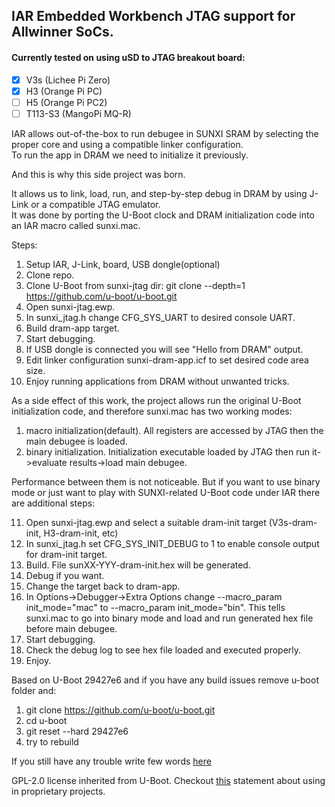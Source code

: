 ## IAR Embedded Workbench JTAG support for Allwinner SoCs. 

#### Currently tested on using uSD to JTAG breakout board: 
- [x] V3s (Lichee Pi Zero)
- [x] H3 (Orange Pi PC)
- [ ] H5 (Orange Pi PC2)
- [ ] T113-S3 (MangoPi MQ-R)

IAR allows out-of-the-box to run debugee in SUNXI SRAM by selecting the proper core and using a compatible linker configuration.  
To run the app in DRAM we need to initialize it previously.  

And this is why this side project was born.  

It allows us to link, load, run, and step-by-step debug in DRAM by using J-Link or a compatible JTAG emulator.  
It was done by porting the U-Boot clock and DRAM initialization code into an IAR macro called sunxi.mac.  

Steps:  
1. Setup IAR, J-Link, board, USB dongle(optional)
2. Clone repo.
3. Clone U-Boot from sunxi-jtag dir: git clone --depth=1 https://github.com/u-boot/u-boot.git 
4. Open sunxi-jtag.ewp.
5. In sunxi_jtag.h change CFG_SYS_UART to desired console UART.
6. Build dram-app target.
7. Start debugging.
8. If USB dongle is connected you will see "Hello from DRAM" output.
9. Edit linker configuration sunxi-dram-app.icf to set desired code area size.
10. Enjoy running applications from DRAM without unwanted tricks.

As a side effect of this work, the project allows run the original U-Boot initialization code, and therefore sunxi.mac has two working modes:

1. macro initialization(default). All registers are accessed by JTAG then the main debugee is loaded.
2. binary initialization. Initialization executable loaded by JTAG then run it->evaluate results->load main debugee.

Performance between them is not noticeable. 
But if you want to use binary mode or just want to play with SUNXI-related U-Boot code under IAR there are additional steps:

11. Open sunxi-jtag.ewp and select a suitable dram-init target (V3s-dram-init, H3-dram-init, etc)
12. In sunxi_jtag.h set CFG_SYS_INIT_DEBUG to 1 to enable console output for dram-init target.
13. Build. File sunXX-YYY-dram-init.hex will be generated.
14. Debug if you want.
15. Change the target back to dram-app.
16. In Options->Debugger->Extra Options change --macro_param init_mode="mac" to --macro_param init_mode="bin". 
This tells sunxi.mac to go into binary mode and load and run generated hex file before main debugee.
17. Start debugging.
18. Check the debug log to see hex file loaded and executed properly.
19. Enjoy.

Based on U-Boot 29427e6 and if you have any build issues remove u-boot folder and:
1. git clone https://github.com/u-boot/u-boot.git 
2. cd u-boot
3. git reset --hard 29427e6 
4. try to rebuild

If you still have any trouble write few words [here](https://github.com/grinux/sunxi-jtag/issues)

GPL-2.0 license inherited from U-Boot. Checkout [this](https://github.com/ARM-software/u-boot/blob/402465214395ed26d6fa72d9b6097c7adbf6a966/Licenses/README#L11) statement about using in proprietary projects. 

